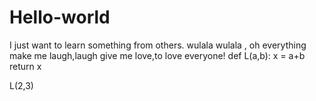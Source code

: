 # Hello-world
I just want to learn something from others.
wulala wulala , oh everything make me laugh,laugh give me love,to love everyone!
def L(a,b):
    x = a+b
    return x

L(2,3)
